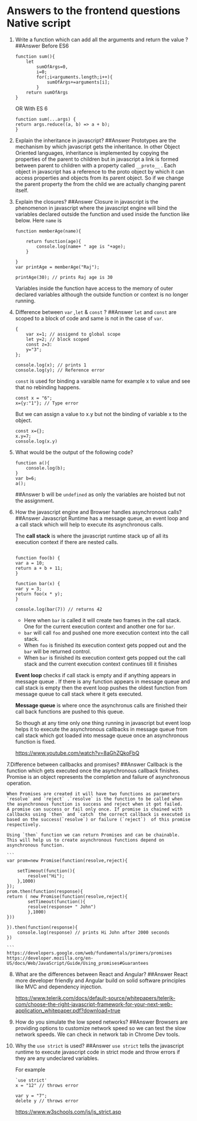 # Answers to the frontend questions Native script
1. Write a function which can add all the arguments and return the value ?
 ##Answer
 Before ES6
    ```
    function sum(){
        let 
            sumOfArgs=0,
            i=0;
            for(;i<arguments.length;i++){
                sumOfArgs+=arguments[i];
            }
        return sumOfArgs
    }
    ```
    OR
    With ES 6 

    ```
    function sum(...args) {
    return args.reduce((a, b) => a + b);
    }
    ```

2. Explain the inheritance in javascript?
    ##Answer
    Prototypes are the mechanism by which javascript gets the inheritance. In other Object Oriented languages, inheritance is implemented by copying the properties of the parent to children but in javascript a link is formed between parent to children with a property called `__proto__` .
    Each object in javascript has a reference to the proto object by which it can access properties and objects from its parent object. So if we change the parent property the from the child we are actually changing parent itself.


3. Explain the closures?
    ##Answer
    Closure in javascript is the phenomenon in javascript where the javascript engine will bind the variables declared outside the function and used inside the function like below. Here `name` is 
    ```
    function memberAge(name){

        return function(age){
            console.log(name+ " age is "+age);
        }

    }
    var printAge = memberAge("Raj");

    printAge(30); // prints Raj age is 30
    ```
    Variables inside the function have access to the memory of outer declared variables although the outside function or context is no longer running.


4. Difference between `var` ,`let` & `const` ?
    ##Answer
    `let` and `const` are scoped to a block of code and same is not in the case of `var`.
    ```
    {
        var x=1; // assigend to global scope
        let y=2; // block scoped
        const z=3:
        y="3";
    };

    console.log(x); // prints 1
    console.log(y); // Reference error 
    ```
    `const` is used for binding a varaible name for example x to value and see that no rebinding happens.

    ```
    const x = "6";
    x={y:"1"}; // Type error

    ```
    But we can assign a value to x.y but not the binding of variable x to the object.
    ```
    const x={};
    x.y=7;
    console.log(x.y)

    ```

5. What would be the output of the following code?
    ```
    function a(){
        console.log(b);
    }
    var b=6;
    a();
    ```
    ##Answer
    b will be `undefined` as only the variables are hoisted but not the assignment.


6. How the javascript engine and Browser handles asynchronous calls?
    ##Answer
    Javascript Runtime has a message queue, an event loop and a call stack which will help to execute its asynchronous calls. 

    The **call stack** is where the javascript runtime stack up of all its execution context if there are nested calls. 

    ```

    function foo(b) {
    var a = 10;
    return a + b + 11;
    }

    function bar(x) {
    var y = 3;
    return foo(x * y);
    }

    console.log(bar(7)) // returns 42

    ```
    - Here when `bar` is called it will create two frames in the call stack. One for the current execution context and another one for `bar`.
    - `bar`  will call `foo` and pushed one more execution context into the call stack.
    - When `foo` is finished its execution context gets popped out and the `bar` will be returned control. 
    - When `bar` is finished its execution context gets popped out the call stack and the current execution context continues till it finishes

    **Event loop** checks if call stack is empty and if anything appears in message queue . If there is any function appears in message queue and call stack is empty then the event loop pushes the oldest function from message queue to call stack where it gets executed.

    **Message queue** is where once the asynchronus calls are finished their call back functions are pushed to this queue.

    So though at any time only one thing running in javascript but event loop helps it to execute the asynchronous callbacks in message queue from call stack which got loaded into message queue once an asynchronous function is fixed.

    https://www.youtube.com/watch?v=8aGhZQkoFbQ


7.Difference between callbacks and promises?
    ##Answer
    Callback is the function which gets executed once the asynchronous callback finishes.
    Promise is an object represents the completion and failure of asynchronous operation. 

    When Promises are created it will have two functions as parameters `resolve` and `reject` .`resolve` is the function to be called when the asynchronous function is success and reject when it got failed. 
    A promise can success or fail only once. If promise is chained with callbacks using `then` and `catch` the correct callback is executed is based on the success(`resolve`) or failure (`reject`)  of this promise respectively. 

    Using `then` function we can return Promises and can be chainable. This will help us to create asynchronous functions depend on asynchronous function.

    ```
    var prom=new Promise(function(resolve,reject){

        setTimeout(function(){
            resolve("Hi");
        },1000)
    });
    prom.then(function(response){
    return ( new Promise(function(resolve,reject){
            setTimeout(function(){
            resolve(response+ " John")     
            },1000)
    }))

    }).then(function(response){
        console.log(response) // prints Hi John after 2000 seconds
    })

    ```
    https://developers.google.com/web/fundamentals/primers/promises 
    https://developer.mozilla.org/en-US/docs/Web/JavaScript/Guide/Using_promises#Guarantees



8. What are the differences between React and Angular?
    ##Answer
    React more developer friendly and Angular build on solid software principles like MVC and dependency injection.

    https://www.telerik.com/docs/default-source/whitepapers/telerik-com/choose-the-right-javascript-framework-for-your-next-web-application_whitepaper.pdf?download=true


9. How do you simulate the low speed networks?
    ##Answer
    Browsers are providing options to customize network speed so we can test the slow network speeds. We can check in network tab in Chrome Dev tools.


10. Why the `use strict` is used?
    ##Answer
    `use strict` tells the javascript runtime to execute javascript code in strict mode and throw errors if they are any undeclared variables.

    For example 
    ```
    `use strict'
    x = "12" // throws error

    ```
    ```
    var y = "7";
    delete y // throws error 

    ```

    https://www.w3schools.com/js/js_strict.asp
